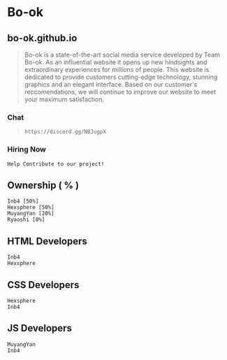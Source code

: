 # Bo-ok 
## bo-ok.github.io

> Bo-ok is a state-of-the-art social media service developed by Team Bo-ok. As an influential website it opens up new hindsights and extraordinary experiences for millions of people. This website is dedicated to provide customers cutting-edge technology, stunning graphics and an elegant interface. Based on our customer's reccomendations, we will continue to improve our website to meet your maximum satisfaction.

### Chat
>`
https://discord.gg/NBJugpX
`
### Hiring Now
```
Help Contribute to our project!
```
## Ownership ( % )
```
Inb4 [50%]
Hexsphere [50%]
MuyangYan [20%]
Ryaoshi [0%]
```
## HTML Developers
```
Inb4
Hexsphere
```

## CSS Developers
```
Hexsphere
Inb4
```

## JS Developers
```
MuyangYan
Inb4
```
###


